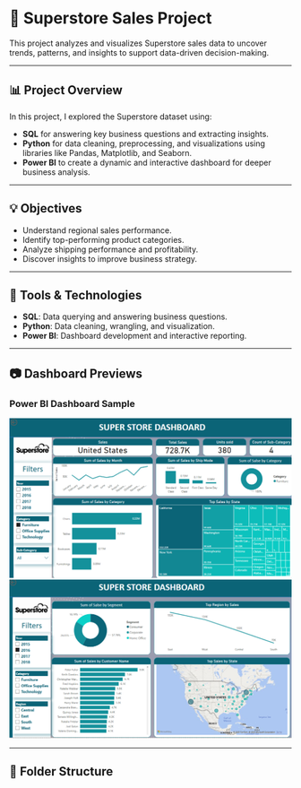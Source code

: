 
# 🛒 Superstore Sales Project

This project analyzes and visualizes Superstore sales data to uncover trends, patterns, and insights to support data-driven decision-making.

---

## 📊 Project Overview

In this project, I explored the Superstore dataset using:

- **SQL** for answering key business questions and extracting insights.
- **Python** for data cleaning, preprocessing, and visualizations using libraries like Pandas, Matplotlib, and Seaborn.
- **Power BI** to create a dynamic and interactive dashboard for deeper business analysis.

---

## 💡 Objectives

- Understand regional sales performance.
- Identify top-performing product categories.
- Analyze shipping performance and profitability.
- Discover insights to improve business strategy.

---

## 🧰 Tools & Technologies

- **SQL**: Data querying and answering business questions.
- **Python**: Data cleaning, wrangling, and visualization.
- **Power BI**: Dashboard development and interactive reporting.

---

## 📷 Dashboard Previews

### Power BI Dashboard Sample

![Superstore Dashboard 1](superstore%20dashboard_1.png)  
![Superstore Dashboard 2](superstore%20dashboard_2.png)


---

## 📁 Folder Structure

